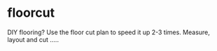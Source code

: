 floorcut
========

DIY flooring? Use the floor cut plan to speed it up 2-3 times. Measure, layout and cut .....
